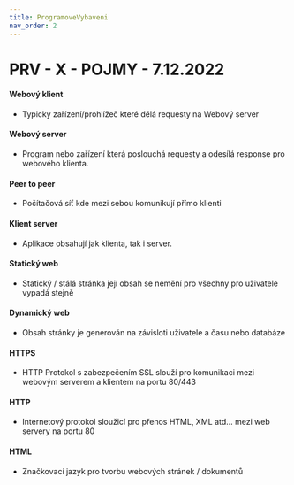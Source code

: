 ```yaml
---
title: ProgramoveVybaveni
nav_order: 2
---
```

# PRV - X - POJMY - 7.12.2022

#### Webový klient 
- Typicky zařízení/prohlížeč které dělá requesty na Webový server
#### Webový server
- Program nebo zařízení která poslouchá requesty a odesílá response pro webového klienta.
#### Peer to peer
- Počítačová síť kde mezi sebou komunikují přímo klienti
#### Klient server
- Aplikace obsahují jak klienta, tak i server.
####  Statický web
- Statický / stálá stránka její obsah se nemění pro všechny pro uživatele vypadá stejně 
#### Dynamický web
- Obsah stránky je generován na závisloti uživatele a času nebo databáze
#### HTTPS
- HTTP Protokol s zabezpečením SSL slouží pro komunikaci mezi webovým serverem a klientem na portu 80/443
#### HTTP
- Internetový protokol sloužicí pro přenos HTML, XML  atd... mezi web servery na portu 80
#### HTML
- Značkovací jazyk pro tvorbu webových stránek / dokumentů